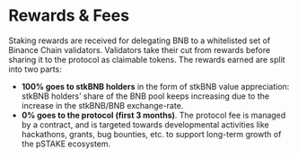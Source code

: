 # Rewards & Fees

Staking rewards are received for delegating BNB to a whitelisted set of Binance Chain validators. Validators take their cut from rewards before sharing it to the protocol as claimable tokens. The rewards earned are split into two parts:

* **100% goes to stkBNB holders** in the form of stkBNB value appreciation: stkBNB holders’ share of the BNB pool keeps increasing due to the increase in the stkBNB/BNB exchange-rate.
* **0% goes to the protocol (first 3 months)**. The protocol fee is managed by a contract, and is targeted towards developmental activities like hackathons, grants, bug bounties, etc. to support long-term growth of the pSTAKE ecosystem.
